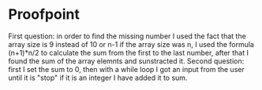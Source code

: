# Proofpoint
First question: in order to find the missing number I used the fact that the array size is 9 instead of 10 or n-1 if the array size was n, I used the formula (n+1)*n/2 to calculate 
the sum from the first to the last number, after that I found the sum of the array elemnts and sunstracted it.
Second question: first I set the sum to 0, then with a while loop I got an input from the user until it is "stop" if it is an integer I have added it to sum.
